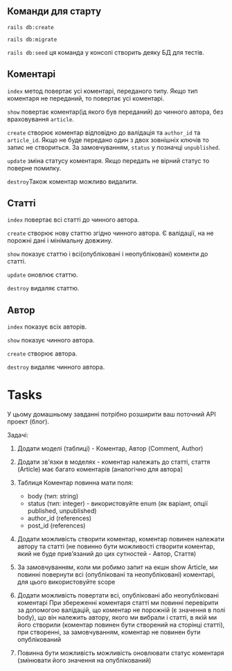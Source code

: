 ## Команди для старту
`rails db:create`

`rails db:migrate`

`rails db:seed` ця команда у консолі створить деяку БД для тестів.

## Коментарі
`index` метод повертає усі коментарі, переданого типу. Якщо тип коментаря не переданий, то повертає усі коментарі.

`show` повертає коментар(ід якого був переданий) до чинного автора, без враховування `article`.

`create` створює коментар відповідно до валідація та `author_id` та `article_id`. Якщо не буде передано один з двох зовнішніх ключів то запис не створиться.
За замовчуванням, `status` у позначці `unpublished`.

`update` зміна статусу коментаря. Якщо передать не вірний статус то поверне помилку.

`destroy`Також коментар можливо видалити.

## Статті
`index` повертає всі статті до чинного автора.

`create` створює нову статтю згідно чинного автора. Є валідації, на не порожні дані і мінімальну довжину.

`show` показує статтю і всі(опубліковані і неопубліковані) коменти до статті.

`update` оновлює статтю.

`destroy` видаляє статтю.


## Автор
`index` показує всіх авторів.

`show` показує чинного автора.

`create` створює автора.

`destroy` видаляє чинного автора.


# Tasks

У цьому домашньому завданні потрібно розширити ваш поточний API проект (блог).

Задачі:
1. Додати моделі (таблиці) - Коментар, Автор (Comment, Author)
2. Додати зв'язки в моделях - коментар належать до статті, стаття (Article) має багато коментарів (аналогічно для автора)
3. Таблиця Коментар повинна мати поля:
   - body (тип: string)
   - status (тип: integer) - використовуйте enum (як варіант, опції published, unpublished)
   - author_id (references)
   - post_id (references)

4. Додати можливість створити коментар, коментар повинен належати автору та статті (не повинно бути можливості створити коментар, який не буде прив’язаний до цих сутностей - Автор, Стаття)
5. За замовчуванням, коли ми робимо запит на екшн show Article, ми повинні повернути всі (опубліковані та неопубліковані) коментарі, для цього використовуйте scope
6. Додати можливість повертати всі, опубліковані або неопубліковані коментарі
   При збереженні коментаря статті ми повинні перевірити за допомогою валідацій, що коментар не порожній (є значення в полі body), що він належить автору, якого ми вибрали і статті, в якій ми його створили (коментар повинен бути створений на сторінці статті), при створенні, за замовчуванням, коментар не повинен бути опублікований
7. Повинна бути можливість можливість оновлювати статус коментаря (змінювати його значення на опублікований)